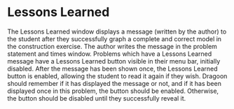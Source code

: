 # Lessons Learned #
The Lessons Learned window displays a message (written by the author) to the student after they successfully graph a complete and correct model in the construction exercise.  The author writes the message in the problem statement and times window.  Problems which have a Lessons Learned message have a Lessons Learned button visible in their menu bar, initially disabled.  After the message has been shown once, the Lessons Learned button is enabled, allowing the student to read it again if they wish.  Dragoon should remember if it has displayed the message or not, and if it has been displayed once in this problem, the button should be enabled.  Otherwise, the button should be disabled until they successfully reveal it.
